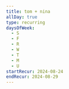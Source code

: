 ```yaml
---
title: tom + nina
allDay: true
type: recurring
daysOfWeek:
  - S
  - F
  - R
  - W
  - T
  - M
  - U
startRecur: 2024-08-24
endRecur: 2024-08-29
---
```

